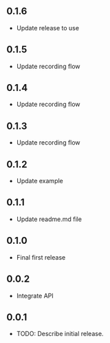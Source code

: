 ## 0.1.6
* Update release to use

## 0.1.5
* Update recording flow

## 0.1.4
* Update recording flow

## 0.1.3
* Update recording flow

## 0.1.2
* Update example

## 0.1.1
* Update readme.md file

## 0.1.0
* Final first release

## 0.0.2
* Integrate API


## 0.0.1

* TODO: Describe initial release.
